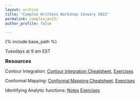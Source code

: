 ```yaml
---
layout: archive
title: "Complex Writtens Workshop January 2022"
permalink: complexjan22/
author_profile: false

---
```

<style type='text/css'>
h2, h3, h4, h5, h6 {margin: 0;}
.br {display: block; margin-bottom: 0em; margin: 0;} 
</style>

{% include base_path %}

Tuesdays at 9 am EST
### Resources
Contour Integration: [Contour Integration Cheatsheet](https://raw.githubusercontent.com/natalie-frank/natalie-frank.github.io/master/files/comple-workshop-august-2021/Contour_Integration_Cheatsheet.pdf), [Exercises](https://raw.githubusercontent.com/natalie-frank/natalie-frank.github.io/master/files/comple-workshop-august-2021/Contour_Integration_Exercises.pdf)

Conformal Mapping: [Conformal Mapping Cheatsheet](https://raw.githubusercontent.com/natalie-frank/natalie-frank.github.io/master/files/comple-workshop-august-2021/Conformal_mapping_Cheatsheet.pdf), [Exercises](https://raw.githubusercontent.com/natalie-frank/natalie-frank.github.io/master/files/comple-workshop-august-2021/conformal_mapping_exercises.pdf)

Identifying Analytic functions: [Notes](https://raw.githubusercontent.com/natalie-frank/natalie-frank.github.io/master/files/complex-workshop-jan-2022/identifying_analytic_functions_exercises.pdf) [Exercises](https://raw.githubusercontent.com/natalie-frank/natalie-frank.github.io/master/files/complex-workshop-jan-2022/identifying_analytic_functions_exercises.pdf)

